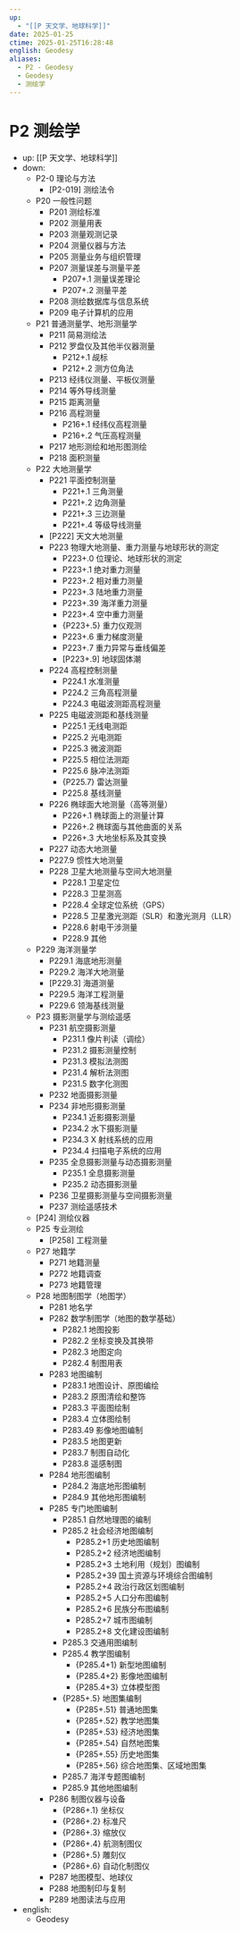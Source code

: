```yaml
---
up:
  - "[[P 天文学、地球科学]]"
date: 2025-01-25
ctime: 2025-01-25T16:28:48
english: Geodesy
aliases:
  - P2 - Geodesy
  - Geodesy
  - 测绘学
---
```


# P2 测绘学

- up: [[P 天文学、地球科学]]
- down:
	- P2-0 理论与方法
		- [P2-019] 测绘法令
	- P20 一般性问题
		- P201 测绘标准
		- P202 测量用表
		- P203 测量观测记录
		- P204 测量仪器与方法
		- P205 测量业务与组织管理
		- P207 测量误差与测量平差
			- P207+.1 测量误差理论
			- P207+.2 测量平差
		- P208 测绘数据库与信息系统
		- P209 电子计算机的应用
	- P21 普通测量学、地形测量学
		- P211 简易测绘法
		- P212 罗盘仪及其他半仪器测量
			- P212+.1 觇标
			- P212+.2 测方位角法
		- P213 经纬仪测量、平板仪测量
		- P214 等外导线测量
		- P215 距离测量
		- P216 高程测量
			- P216+.1 经纬仪高程测量
			- P216+.2 气压高程测量
		- P217 地形测绘和地形图测绘
		- P218 面积测量
	- P22 大地测量学
		- P221 平面控制测量
			- P221+.1 三角测量
			- P221+.2 边角测量
			- P221+.3 三边测量
			- P221+.4 等级导线测量
		- [P222] 天文大地测量
		- P223 物理大地测量、重力测量与地球形状的测定
			- P223+.0 位理论、地球形状的测定
			- P223+.1 绝对重力测量
			- P223+.2 相对重力测量
			- P223+.3 陆地重力测量
			- P223+.39 海洋重力测量
			- P223+.4 空中重力测量
			- {P223+.5} 重力仪观测
			- P223+.6 重力梯度测量
			- P223+.7 重力异常与垂线偏差
			- [P223+.9] 地球固体潮
		- P224 高程控制测量
			- P224.1 水准测量
			- P224.2 三角高程测量
			- P224.3 电磁波测距高程测量
		- P225 电磁波测距和基线测量
			- P225.1 无线电测距
			- P225.2 光电测距
			- P225.3 微波测距
			- P225.5 相位法测距
			- P225.6 脉冲法测距
			- {P225.7} 雷达测量
			- P225.8 基线测量
		- P226 椭球面大地测量（高等测量）
			- P226+.1 椭球面上的测量计算
			- P226+.2 椭球面与其他曲面的关系
			- P226+.3 大地坐标系及其变换
		- P227 动态大地测量
		- P227.9 惯性大地测量
		- P228 卫星大地测量与空间大地测量
			- P228.1 卫星定位
			- P228.3 卫星测高
			- P228.4 全球定位系统（GPS）
			- P228.5 卫星激光测距（SLR）和激光测月（LLR）
			- P228.6 射电干涉测量
			- P228.9 其他
	- P229 海洋测量学
		- P229.1 海底地形测量
		- P229.2 海洋大地测量
		- [P229.3] 海道测量
		- P229.5 海洋工程测量
		- P229.6 领海基线测量
	- P23 摄影测量学与测绘遥感
		- P231 航空摄影测量
			- P231.1 像片判读（调绘）
			- P231.2 摄影测量控制
			- P231.3 模拟法测图
			- P231.4 解析法测图
			- P231.5 数字化测图
		- P232 地面摄影测量
		- P234 非地形摄影测量
			- P234.1 近影摄影测量
			- P234.2 水下摄影测量
			- P234.3 X 射线系统的应用
			- P234.4 扫描电子系统的应用
		- P235 全息摄影测量与动态摄影测量
			- P235.1 全息摄影测量
			- P235.2 动态摄影测量
		- P236 卫星摄影测量与空间摄影测量
		- P237 测绘遥感技术
	- [P24] 测绘仪器
	- P25 专业测绘
		- [P258] 工程测量
	- P27 地籍学
		- P271 地籍测量
		- P272 地籍调查
		- P273 地籍管理
	- P28 地图制图学（地图学）
		- P281 地名学
		- P282 数学制图学（地图的数学基础）
			- P282.1 地图投影
			- P282.2 坐标变换及其换带
			- P282.3 地图定向
			- P282.4 制图用表
		- P283 地图编制
			- P283.1 地图设计、原图编绘
			- P283.2 原图清绘和整饰
			- P283.3 平面图绘制
			- P283.4 立体图绘制
			- P283.49 影像地图编制
			- P283.5 地图更新
			- P283.7 制图自动化
			- P283.8 遥感制图
		- P284 地形图编制
			- P284.2 海底地形图编制
			- P284.9 其他地形图编制
		- P285 专门地图编制
			- P285.1 自然地理图的编制
			- P285.2 社会经济地图编制
				- P285.2+1 历史地图编制
				- P285.2+2 经济地图编制
				- P285.2+3 土地利用（规划）图编制
				- P285.2+39 国土资源与环境综合图编制
				- P285.2+4 政治行政区划图编制
				- P285.2+5 人口分布图编制
				- P285.2+6 民族分布图编制
				- P285.2+7 城市图编制
				- P285.2+8 文化建设图编制
			- P285.3 交通用图编制
			- P285.4 教学图编制
				- {P285.4+1} 新型地图编制
				- {P285.4+2} 影像地图编制
				- {P285.4+3} 立体模型图
			- {P285+.5} 地图集编制
				- {P285+.51} 普通地图集
				- {P285+.52} 教学地图集
				- {P285+.53} 经济地图集
				- {P285+.54} 自然地图集
				- {P285+.55} 历史地图集
				- {P285+.56} 综合地图集、区域地图集
			- P285.7 海洋专题图编制
			- P285.9 其他地图编制
		- P286 制图仪器与设备
			- {P286+.1} 坐标仪
			- {P286+.2} 标准尺
			- {P286+.3} 缩放仪
			- {P286+.4} 航测制图仪
			- {P286+.5} 雕刻仪
			- {P286+.6} 自动化制图仪
		- P287 地图模型、地球仪
		- P288 地图制印与复制
		- P289 地图读法与应用
- english:
	- Geodesy
